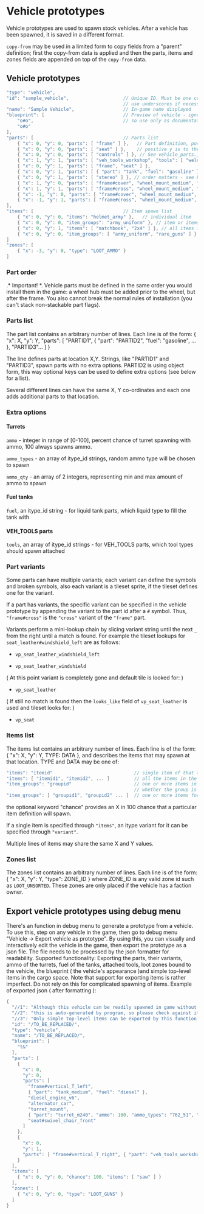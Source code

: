 # Vehicle prototypes

Vehicle prototypes are used to spawn stock vehicles. After a vehicle has been spawned, it is saved in a different format.

`copy-from` may be used in a limited form to copy fields from a "parent" definition; first the copy-from data is applied and then the parts, items and zones fields are appended on top of the `copy-from` data.

## Vehicle prototypes

```C++
"type": "vehicle",
"id": "sample_vehicle",                    // Unique ID. Must be one continuous word,
                                           // use underscores if necessary.
"name": "Sample Vehicle",                  // In-game name displayed
"blueprint": [                             // Preview of vehicle - ignored by the code,
    "o#o",                                 // so use only as documentation
    "o#o"
],
"parts": [                                 // Parts list
    { "x": 0, "y": 0, "parts": [ "frame" ] },   // Part definition, positive x direction is up,
    { "x": 0, "y": 0, "parts": [ "seat" ] },    // positive y is to the right
    { "x": 0, "y": 0, "parts": [ "controls" ] }, // See vehicle_parts.json for part ids
    { "x": 1, "y": 1, "parts": [ "veh_tools_workshop", "tools": [ "welder" ] ] },  // spawn attached tools
    { "x": 0, "y": 1, "parts": [ "frame", "seat" ] },
    { "x": 0, "y": 1, "parts": [ { "part": "tank", "fuel": "gasoline" }, "battery_car" ] },
    { "x": 0, "y": 1, "parts": [ "stereo" ] }, // order matters - see below
    { "x": 1, "y": 0, "parts": [ "frame#cover", "wheel_mount_medium", "wheel" ] },
    { "x": 1, "y": 1, "parts": [ "frame#cross", "wheel_mount_medium", "wheel" ] },
    { "x": -1, "y": 0, "parts": [ "frame#cover", "wheel_mount_medium", "wheel" ] },
    { "x": -1, "y": 1, "parts": [ "frame#cross", "wheel_mount_medium", "wheel" ] }
],
"items": [                                 // Item spawn list
    { "x": 0, "y": 0, "items": "helmet_army" },   // individual item
    { "x": 0, "y": 0, "item_groups": "army_uniform" }, // item or items from an item_group
    { "x": 0, "y": 1, "items": [ "matchbook", "2x4" ] }, // all items in the list spawn
    { "x": 0, "y": 0, "item_groups": [ "army_uniform", "rare_guns" ] } all item_groups are processed
]
"zones": [
    { "x": -3, "y": 0, "type": "LOOT_AMMO" }
]
```

### Part order

.* Important! *.
Vehicle parts must be defined in the same order you would install them in the game: a wheel hub must be added prior to the wheel, but after the frame.  You also cannot break the normal rules of installation (you can't stack non-stackable part flags).

### Parts list
The part list contains an arbitrary number of lines. Each line is of the form:
{ "x": X, "y": Y, "parts": [ "PARTID1", { "part": "PARTID2", "fuel": "gasoline", ... }, "PARTID3"... ] }

The line defines parts at location X,Y. Strings, like "PARTID1" and "PARTID3", spawn parts with no extra options. PARTID2 is using object form, this way optional keys can be used to define extra options (see below for a list).

Several different lines can have the same X, Y co-ordinates and each one adds additional parts to that location.

### Extra options

#### Turrets

`ammo` - integer in range of [0-100], percent chance of turret spawning with ammo, 100 always spawns ammo.

`ammo_types` - an array of itype_id strings, random ammo type will be chosen to spawn

`ammo_qty` - an array of 2 integers, representing min and max amount of ammo to spawn

#### Fuel tanks

`fuel`, an itype_id string - for liquid tank parts, which liquid type to fill the tank with

#### VEH_TOOLS parts

`tools`, an array of itype_id strings - for VEH_TOOLS parts, which tool types should spawn attached

### Part variants
Some parts can have multiple variants; each variant can define the symbols and broken symbols, also each variant is a tileset sprite, if the tileset defines one for the variant.

If a part has variants, the specific variant can be specified in the vehicle prototype by appending the variant to the part id after a `#` symbol.  Thus, `"frame#cross"` is the `"cross"` variant of the `"frame"` part.

Variants perform a mini-lookup chain by slicing variant string until the next `_` from the right until a match is found.
For example the tileset lookups for `seat_leather#windshield_left` are as follows:

* `vp_seat_leather_windshield_left`

* `vp_seat_leather_windshield`

( At this point variant is completely gone and default tile is looked for: )

* `vp_seat_leather`

( If still no match is found then the `looks_like` field of `vp_seat_leather` is used and tileset looks for: )

* `vp_seat`

### Items list
The items list contains an arbitrary number of lines. Each line is of the form:
    { "x": X, "y": Y, TYPE: DATA },
and describes the items that may spawn at that location.
TYPE and DATA may be one of:
```C++
"items": "itemid"                              // single item of that type
"items": [ "itemid1", "itemid2", ... ]         // all the items in the array
"item_groups": "groupid"                       // one or more items in the group, depending on
                                               // whether the group is a collection or distribution
"item_groups": [ "groupid1", "groupid2" ... ]  // one or more items for each group
```
the optional keyword "chance" provides an X in 100 chance that a particular item definition will spawn.

If a single item is specified through `"items"`, an itype variant for it can be specified through `"variant"`.

Multiple lines of items may share the same X and Y values.

### Zones list
The zones list contains an arbitrary number of lines. Each line is of the form:
    { "x": X, "y": Y, "type": ZONE_ID }
where ZONE_ID is any valid zone id such as `LOOT_UNSORTED`.
These zones are only placed if the vehicle has a faction owner.

## Export vehicle prototypes using debug menu
There's an function in debug menu to generate a prototype from a vehicle. To use this, step on any vehicle in the game, then go to debug menu "Vehicle -> Export vehicle as prototype".
By using this, you can visually and interactively edit the vehicle in the game, then export the prototype as a json file. The file needs to be processed by the json formatter for readability.
Supported functionality: Exporting the parts, their variants, ammo of the turrets, fuel of the tanks, attached tools, loot zones bound to the vehicle, the blueprint ( the vehicle's appearance )and simple top-level items in the cargo space.
Note that support for exporting items is rather imperfect. Do not rely on this for complicated spawning of items.
Example of exported json ( after formatting ):
```C++
{
  "//1": "Although this vehicle can be readily spawned in game without further tweaking,",
  "//2": "this is auto-generated by program, so please check against it before proceeding.",
  "//3": "Only simple top-level items can be exported by this function. Do not rely on this for exporting comestibles, containers, etc.",
  "id": "/TO_BE_REPLACED/",
  "type": "vehicle",
  "name": "/TO_BE_REPLACED/",
  "blueprint": [
    "t&"
  ],
  "parts": [
    {
      "x": 0,
      "y": 0,
      "parts": [
        "frame#vertical_T_left",
        { "part": "tank_medium", "fuel": "diesel" },
        "diesel_engine_v6",
        "alternator_car",
        "turret_mount",
        { "part": "turret_m240", "ammo": 100, "ammo_types": "762_51", "ammo_qty": [ 500, 500 ] },
        "seat#swivel_chair_front"
      ]
    },
    {
      "x": 0,
      "y": 1,
      "parts": [ "frame#vertical_T_right", { "part": "veh_tools_workshop", "tools": [ "water_purifier", "pot", "pan" ] } ]
    }
  ],
  "items": [
    { "x": 0, "y": 0, "chance": 100, "items": [ "saw" ] }
  ],
  "zones": [
    { "x": 0, "y": 0, "type": "LOOT_GUNS" }
  ]
}

```

